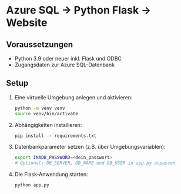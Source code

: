 # Azure SQL → Python Flask → Website

## Voraussetzungen
- Python 3.9 oder neuer inkl. Flask und ODBC
- Zugangsdaten zur Azure SQL-Datenbank

## Setup

1. Eine virtuelle Umgebung anlegen und aktivieren:

   ```bash
   python -m venv venv
   source venv/bin/activate
   ```

2. Abhängigkeiten installieren:

   ```bash
   pip install -r requirements.txt
   ```

3. Datenbankparameter setzen (z.B. über Umgebungsvariablen):

   ```bash
   export INADB_PASSWORD=<dein_passwort>
   # Optional: DB_SERVER, DB_NAME und DB_USER in app.py anpassen
   ```

4. Die Flask‑Anwendung starten:

   ```bash
   python app.py
   ```

